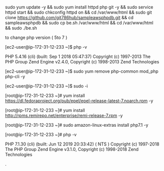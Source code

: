 sudo yum update -y && sudo yum install httpd php git -y && sudo service httpd start && sudo chkconfig httpd on &&  cd /var/www/html  && sudo git clone https://github.com/git786hub/sampleawsphpdb.git  &&  cd sampleawsphpdb && sudo cp be.sh /var/www/html && cd /var/www/html &&  sudo ./be.sh


to change php version ( 5to 7 )

[ec2-user@ip-172-31-12-233 ~]$ php -v

PHP 5.4.16 (cli) (built: Sep  1 2018 05:47:37)
Copyright (c) 1997-2013 The PHP Group
Zend Engine v2.4.0, Copyright (c) 1998-2013 Zend Technologies

[ec2-user@ip-172-31-12-233 ~]$  sudo yum remove php-common mod_php php-cli -y

[ec2-user@ip-172-31-12-233 ~]$ sudo -i

[root@ip-172-31-12-233 ~]#  yum install https://dl.fedoraproject.org/pub/epel/epel-release-latest-7.noarch.rpm -y

[root@ip-172-31-12-233 ~]#  yum install http://rpms.remirepo.net/enterprise/remi-release-7.rpm -y


[root@ip-172-31-12-233 ~]#  sudo amazon-linux-extras install php7.1 -y

[root@ip-172-31-12-233 ~]# php -v

PHP 7.1.30 (cli) (built: Jun 12 2019 20:33:42) ( NTS )
Copyright (c) 1997-2018 The PHP Group
Zend Engine v3.1.0, Copyright (c) 1998-2018 Zend Technologies

.
